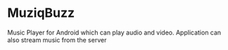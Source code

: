 MuziqBuzz
=========
Music Player for Android which can play audio and video. Application can also stream music from the server